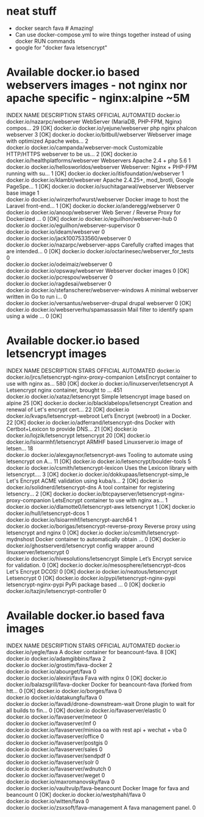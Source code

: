 # neat stuff

  - docker search fava # Amazing!
  - Can use docker-compose.yml to wire things together instead of using docker RUN commands
  - google for "docker fava letsencrypt"

# Available docker.io based webservers images - not nginx nor apache specific - nginx:alpine ~5M
INDEX       NAME                                        DESCRIPTION                                     STARS     OFFICIAL   AUTOMATED
docker.io   docker.io/nazarpc/webserver                 WebServer (MariaDB, PHP-FPM, Nginx) compos...   29                   [OK]
docker.io   docker.io/yejune/webserver                  php nginx phalcon webserver                     3                    [OK]
docker.io   docker.io/bitbull/webserver                 Webserver image with optimized Apache webs...   2                    
docker.io   docker.io/campanda/webserver-mock           Customizable HTTP/HTTPS webserver to be us...   2                    [OK]
docker.io   docker.io/healthplatforms/webserver         Webservers Apache 2.4 + php 5.6                 1                    
docker.io   docker.io/hellosworldos/webserver           Webserver: Nginx + PHP-FPM running with su...   1                    [OK]
docker.io   docker.io/itisfoundation/webserver                                                          1                    
docker.io   docker.io/klambt/webserver                  Apache 2.4.25+, mod_brotli, Google PageSpe...   1                    [OK]
docker.io   docker.io/suchitagarwal/webserver           Webserver base image                            1                    
docker.io   docker.io/winzerhofwurst/webserver          Docker image to host the Laravel front-end...   1                    [OK]
docker.io   docker.io/anderegg/webserver                                                                0                    
docker.io   docker.io/anoop/webserver                   Web Server / Reverse Proxy for Dockerized ...   0                    [OK]
docker.io   docker.io/eguilhon/webserver-hub                                                            0                    
docker.io   docker.io/eguilhon/webserver-supervisor                                                     0                    
docker.io   docker.io/ideam/webserver                                                                   0                    
docker.io   docker.io/jack1007533560/webserver                                                          0                    
docker.io   docker.io/nazarpc/webserver-apps            Carefully crafted images that are intended...   0                    [OK]
docker.io   docker.io/octarinesec/webserver_for_tests                                                   0                    
docker.io   docker.io/odeimaiz/webserver                                                                0                    
docker.io   docker.io/opsway/webserver                  Webserver docker images                         0                    [OK]
docker.io   docker.io/pcrespov/webserver                                                                0                    
docker.io   docker.io/ragdesai/webserver                                                                0                    
docker.io   docker.io/stefanscherer/webserver-windows   A minimal webserver written in Go to run i...   0                    
docker.io   docker.io/versantus/webserver-drupal        drupal webserver                                0                    [OK]
docker.io   docker.io/webserverhu/spamassassin          Mail filter to identify spam using a wide ...   0                    [OK]


# Available docker.io based letsencrypt images
INDEX       NAME                                                       DESCRIPTION                                     STARS     OFFICIAL   AUTOMATED
docker.io   docker.io/jrcs/letsencrypt-nginx-proxy-companion           LetsEncrypt container to use with nginx as...   580                  [OK]
docker.io   docker.io/linuxserver/letsencrypt                          A Letsencrypt nginx container, brought to ...   451                  
docker.io   docker.io/xataz/letsencrypt                                Simple letsencrypt image based on alpine        25                   [OK]
docker.io   docker.io/blacklabelops/letsencrypt                        Creation and renewal of Let's encrypt cert...   22                   [OK]
docker.io   docker.io/kvaps/letsencrypt-webroot                        Let’s Encrypt (webroot) in a Docker.            22                   [OK]
docker.io   docker.io/adferrand/letsencrypt-dns                        Docker with Certbot+Lexicon to provide DNS...   21                   [OK]
docker.io   docker.io/lojzik/letsencrypt                               letsencrypt                                     20                   [OK]
docker.io   docker.io/lsioarmhf/letsencrypt                            ARMHF based Linuxserver.io image of letsen...   18                   
docker.io   docker.io/alexgaynor/letsencrypt-aws                       Tooling to automate using letsencrypt on A...   11                   [OK]
docker.io   docker.io/letsencrypt/boulder-tools                                                                        5                    
docker.io   docker.io/csmith/letsencrypt-lexicon                       Uses the Lexicon library with letsencrypt....   3                    [OK]
docker.io   docker.io/dokkupaas/letsencrypt-simp_le                    Let's Encrypt ACME validation using kuba/s...   2                    [OK]
docker.io   docker.io/solidnerd/letsencrypt-dns                        A tool container for registering letsencry...   2                    [OK]
docker.io   docker.io/btcpayserver/letsencrypt-nginx-proxy-companion   LetsEncrypt container to use with nginx as...   1                    
docker.io   docker.io/dlamotte0/letsencrypt-aws                        letsencrypt                                     1                    [OK]
docker.io   docker.io/hull/letsencrypt-dcos                                                                            1                    
docker.io   docker.io/lsioarmhf/letsencrypt-aarch64                                                                    1                    
docker.io   docker.io/borigas/letsencrypt-reverse-proxy                Reverse proxy using letsencrypt and nginx       0                    [OK]
docker.io   docker.io/csmith/letsencrypt-mydnshost                      Docker container to automatically obtain ...   0                    [OK]
docker.io   docker.io/ghostserverd/letsencrypt                         config wrapper around linuxserver/letsencrypt   0                    
docker.io   docker.io/hivesolutions/letsencrypt                        Simple Let’s Encrypt service for validation.    0                    [OK]
docker.io   docker.io/mesosphere/letsencrypt-dcos                      Let's Encrypt DCOS!                             0                    [OK]
docker.io   docker.io/neatous/letsencrypt                              Letsencrypt                                     0                    [OK]
docker.io   docker.io/pypi/letsencrypt-nginx-pypi                      letsencrypt-nginx-pypi PyPi package based ...   0                    [OK]
docker.io   docker.io/tazjin/letsencrypt-controller                                                                    0                    

# Available docker.io based fava images
INDEX       NAME                                     DESCRIPTION                                     STARS     OFFICIAL   AUTOMATED
docker.io   docker.io/yegle/fava                     A docker container for beancount-fava.          8                    [OK]
docker.io   docker.io/adamgibbins/fava                                                               2                    
docker.io   docker.io/grostim/fava-docker                                                            2                    
docker.io   docker.io/abourget/fava                                                                  0                    
docker.io   docker.io/alexiri/fava                   Fava with nginx                                 0                    [OK]
docker.io   docker.io/balazsgrill/fava-docker        Docker for beancount-fava (forked from htt...   0                    [OK]
docker.io   docker.io/borges/fava                                                                    0                    
docker.io   docker.io/datakungfu/fava                                                                0                    
docker.io   docker.io/favadi/drone-downstream-wait   Drone plugin to wait for all builds to fin...   0                    [OK]
docker.io   docker.io/favaserver/elastic                                                             0                    
docker.io   docker.io/favaserver/meteor                                                              0                    
docker.io   docker.io/favaserver/mf                                                                  0                    
docker.io   docker.io/favaserver/minioa              oa with rest api + wechat + vba                 0                    
docker.io   docker.io/favaserver/office                                                              0                    
docker.io   docker.io/favaserver/postgis                                                             0                    
docker.io   docker.io/favaserver/sales                                                               0                    
docker.io   docker.io/favaserver/sendpdf                                                             0                    
docker.io   docker.io/favaserver/solr                                                                0                    
docker.io   docker.io/favaserver/wdnutch                                                             0                    
docker.io   docker.io/favaserver/weget                                                               0                    
docker.io   docker.io/maxromanovsky/fava                                                             0                    
docker.io   docker.io/vaultvulp/fava-beancount       Docker Image for fava and beancount             0                    [OK]
docker.io   docker.io/westphahl/fava                                                                 0                    
docker.io   docker.io/witten/fava                                                                    0                    
docker.io   docker.io/zsxsoft/fava-management        A fava management panel.                        0                    


